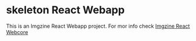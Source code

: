 # skeleton React Webapp 

This is an Imgzine React Webapp project. For mor info check [Imgzine React Webcore](https://git.imgzine.com/projects/IWA/repos/webcore/browse/README.md)

